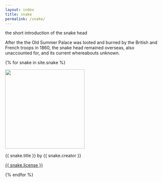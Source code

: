 ```yaml
---
layout: index
title: snake
permalink: /snake/
---
```

the short introduction of the snake head

After the the Old Summer Palace was looted and burned by the British and French troops in 1860, the snake head remained overseas, also unaccounted for, and its current whereabouts unknown.

{% for snake in site.snake %}

<img src="{{ snake.image-url }}" width = 256>
<p>{{ snake.title }} by {{ snake.creator }}</p>
<p><a href="{{ snake.license-url }}">{{ snake.license }}</a></p>

{% endfor %}